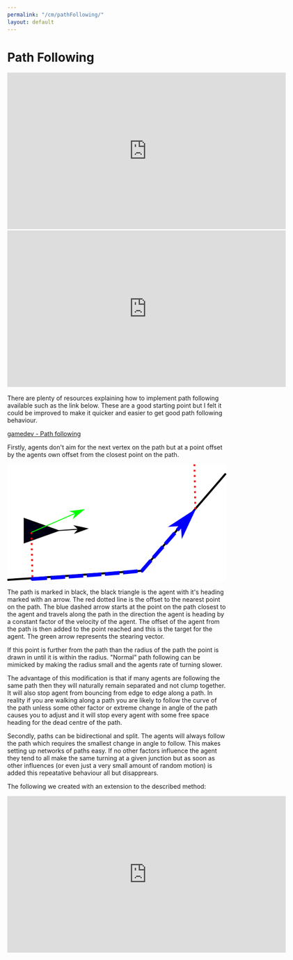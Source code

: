 ```yaml
---
permalink: "/cm/pathFollowing/"
layout: default
---
```


# Path Following

<iframe src="https://player.vimeo.com/video/210671829" width="640" height="360" frameborder="0" webkitallowfullscreen mozallowfullscreen allowfullscreen></iframe>

<iframe src="https://player.vimeo.com/video/210672031" width="640" height="360" frameborder="0" webkitallowfullscreen mozallowfullscreen allowfullscreen></iframe>

There are plenty of resources explaining how to implement path following available such as the link below. These are a good starting point but I felt it could be improved to make it quicker and easier to get good path following behaviour.

<a href="https://gamedevelopment.tutsplus.com/tutorials/understanding-steering-behaviors-path-following--gamedev-8769"> gamedev - Path following </a>

Firstly, agents don't aim for the next vertex on the path but at a point offset by the agents own offset from the closest point on the path.

![Example](/images/CrowdMaster/PathFollowing/pathOffset.png)

The path is marked in black, the black triangle is the agent with it's heading marked with an arrow. The red dotted line is the offset to the nearest point on the path. The blue dashed arrow starts at the point on the path closest to the agent and travels along the path in the direction the agent is heading by a constant factor of the velocity of the agent. The offset of the agent from the path is then added to the point reached and this is the target for the agent. The green arrow represents the stearing vector.

If this point is further from the path than the radius of the path the point is drawn in until it is within the radius. "Normal" path following can be mimicked by making the radius small and the agents rate of turning slower.

The advantage of this modification is that if many agents are following the same path then they will naturally remain separated and not clump together. It will also stop agent from bouncing from edge to edge along a path. In reality if you are walking along a path you are likely to follow the curve of the path unless some other factor or extreme change in angle of the path causes you to adjust and it will stop every agent with some free space heading for the dead centre of the path.

Secondly, paths can be bidirectional and split. The agents will always follow the path which requires the smallest change in angle to follow. This makes setting up networks of paths easy. If no other factors influence the agent they tend to all make the same turning at a given junction but as soon as other influences (or even just a very small amount of random motion) is added this repeatative behaviour all but disapprears.

The following we created with an extension to the described method:

<iframe src="https://player.vimeo.com/video/217817560" width="640" height="360" frameborder="0" webkitallowfullscreen mozallowfullscreen allowfullscreen></iframe>
